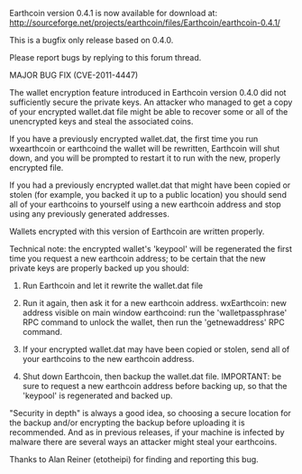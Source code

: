 Earthcoin version 0.4.1 is now available for download at:
http://sourceforge.net/projects/earthcoin/files/Earthcoin/earthcoin-0.4.1/

This is a bugfix only release based on 0.4.0.

Please report bugs by replying to this forum thread.

MAJOR BUG FIX  (CVE-2011-4447)

The wallet encryption feature introduced in Earthcoin version 0.4.0 did not sufficiently secure the private keys. An attacker who
managed to get a copy of your encrypted wallet.dat file might be able to recover some or all of the unencrypted keys and steal the
associated coins.

If you have a previously encrypted wallet.dat, the first time you run wxearthcoin or earthcoind the wallet will be rewritten, Earthcoin will
shut down, and you will be prompted to restart it to run with the new, properly encrypted file.

If you had a previously encrypted wallet.dat that might have been copied or stolen (for example, you backed it up to a public
location) you should send all of your earthcoins to yourself using a new earthcoin address and stop using any previously generated addresses.

Wallets encrypted with this version of Earthcoin are written properly.

Technical note: the encrypted wallet's 'keypool' will be regenerated the first time you request a new earthcoin address; to be certain that the
new private keys are properly backed up you should:

1. Run Earthcoin and let it rewrite the wallet.dat file

2. Run it again, then ask it for a new earthcoin address.
wxEarthcoin: new address visible on main window
earthcoind: run the 'walletpassphrase' RPC command to unlock the wallet,  then run the 'getnewaddress' RPC command.

3. If your encrypted wallet.dat may have been copied or stolen, send all of your earthcoins to the new earthcoin address.

4. Shut down Earthcoin, then backup the wallet.dat file.
IMPORTANT: be sure to request a new earthcoin address before backing up, so that the 'keypool' is regenerated and backed up.

"Security in depth" is always a good idea, so choosing a secure location for the backup and/or encrypting the backup before uploading it is recommended. And as in previous releases, if your machine is infected by malware there are several ways an attacker might steal your earthcoins.

Thanks to Alan Reiner (etotheipi) for finding and reporting this bug.
